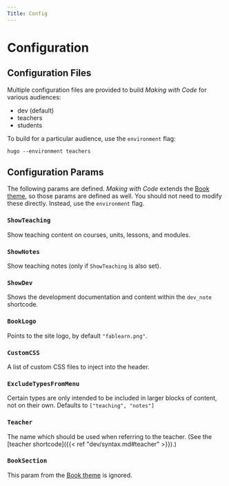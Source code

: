 ```yaml
---
Title: Config
---
```


# Configuration

## Configuration Files

Multiple configuration files are provided to build 
*Making with Code* for various audiences:

- dev (default)
- teachers
- students

To build for a particular audience, use the `environment` flag:

```
hugo --environment teachers
```

## Configuration Params

The following params are defined. *Making with Code* extends the 
[Book theme](https://github.com/alex-shpak/hugo-book), so those params are
defined as well. You should not need to modify these directly. Instead, use the
`environment` flag.

### `ShowTeaching`
Show teaching content on courses, units, lessons, and modules.

### `ShowNotes`
Show teaching notes (only if `ShowTeaching` is also set).

### `ShowDev`
Shows the development documentation and content within the `dev_note`
shortcode.

### `BookLogo` 
Points to the site logo, by default `"fablearn.png"`.

### `CustomCSS`
A list of custom CSS files to inject into the header.

### `ExcludeTypesFromMenu`
Certain types are only intended to be included in larger blocks of content,
not on their own. Defaults to `["teaching", "notes"]`

### `Teacher` 
The name which should be used when referring to the teacher. (See the 
[teacher shortcode]({{< ref "dev/syntax.md#teacher" >}}).)

### `BookSection`
This param from the [Book theme](https://github.com/alex-shpak/hugo-book) is
ignored.



